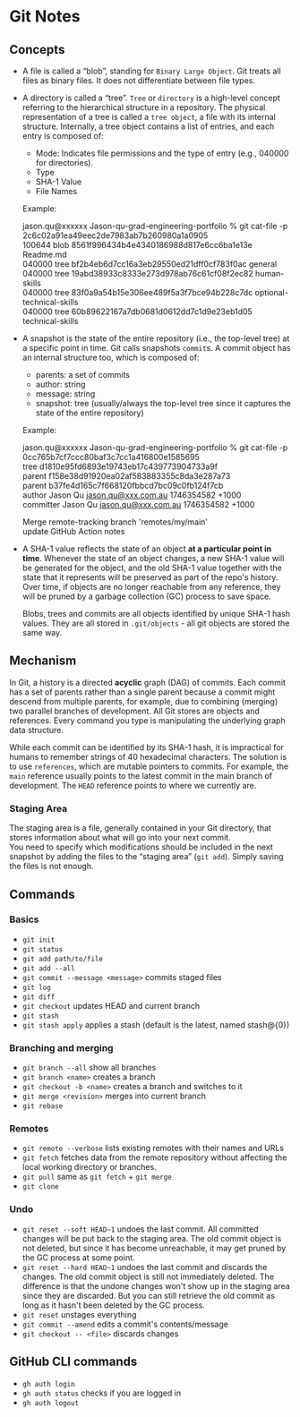 # Git Notes

## Concepts
- A file is called a “blob”, standing for `Binary Large Object`. Git treats all files as binary files. It does not differentiate between file types.

- A directory is called a “tree”. `Tree` or `directory` is a high-level concept referring to the hierarchical structure in a repository. The physical representation of a tree is called a `tree object`, a file with its internal structure. Internally, a tree object contains a list of entries, and each entry is composed of:
  - Mode: Indicates file permissions and the type of entry (e.g., 040000 for directories).
  - Type
  - SHA-1 Value
  - File Names

  Example:

  jason.qu@xxxxxx Jason-qu-grad-engineering-portfolio % git cat-file -p 2c6c02a91ea49eec2de7983ab7b260980a1a0905  
  100644 blob 8561f996434b4e4340186988d817e6cc6ba1e13e    Readme.md  
  040000 tree bf2b4eb6d7cc16a3eb29550ed21dff0cf783f0ac    general  
  040000 tree 19abd38933c8333e273d978ab76c61cf08f2ec82    human-skills  
  040000 tree 83f0a9a54b15e306ee489f5a3f7bce94b228c7dc    optional-technical-skills  
  040000 tree 60b89622167a7db0681d0612dd7c1d9e23eb1d05    technical-skills  

- A snapshot is the state of the entire repository (i.e., the top-level tree) at a specific point in time. Git calls snapshots `commit`s. A commit object has an internal structure too, which is composed of:
  - parents: a set of commits
  - author: string
  - message: string
  - snapshot: tree (usually/always the top-level tree since it captures the state of the entire repository)

  Example:

  jason.qu@xxxxxx Jason-qu-grad-engineering-portfolio % git cat-file -p 0cc765b7cf7ccc80baf3c7cc1a416800e1585695  
  tree d1810e95fd6893e19743eb17c439773904733a9f  
  parent f158e38d91920ea02af583883355c8da3e287a73  
  parent b37fe4d165c7f668120fbbcd7bc09c0fb124f7cb  
  author Jason Qu <jason.qu@xxx.com.au> 1746354582 +1000  
  committer Jason Qu <jason.qu@xxx.com.au> 1746354582 +1000  

  Merge remote-tracking branch 'remotes/my/main'  
  update GitHub Action notes  

- A SHA-1 value reflects the state of an object **at a particular point in time**. Whenever the state of an object changes, a new SHA-1 value will be generated for the object, and the old SHA-1 value together with the state that it represents will be preserved as part of the repo's history. Over time, if objects are no longer reachable from any reference, they will be pruned by a garbage collection (GC) process to save space.

  Blobs, trees and commits are all objects identified by unique SHA-1 hash values. They are all stored in `.git/objects` - all git objects are stored the same way.

## Mechanism
In Git, a history is a directed **acyclic** graph (DAG) of commits. Each commit has a set of parents rather than a single parent because a commit might descend from multiple parents, for example, due to combining (merging) two parallel branches of development. All Git stores are objects and references. Every command you type is manipulating the underlying graph data structure.

While each commit can be identified by its SHA-1 hash, it is impractical for humans to remember strings of 40 hexadecimal characters. The solution is to use `references`, which are mutable pointers to commits. For example, the `main` reference usually points to the latest commit in the main branch of development. The `HEAD` reference points to where we currently are.

### Staging Area
The staging area is a file, generally contained in your Git directory, that stores information about what will go into your next commit.  
You need to specify which modifications should be included in the next snapshot by adding the files to the “staging area” (`git add`). Simply saving the files is not enough.

## Commands
### Basics
- `git init`
- `git status`
- `git add path/to/file`
- `git add --all`
- `git commit --message <message>` commits staged files
- `git log`
- `git diff`
- `git checkout` updates HEAD and current branch
- `git stash`
- `git stash apply` applies a stash (default is the latest, named stash@{0})

### Branching and merging
- `git branch --all` show all branches
- `git branch <name>` creates a branch
- `git checkout -b <name>` creates a branch and switches to it
- `git merge <revision>` merges into current branch
- `git rebase`

### Remotes
- `git remote --verbose` lists existing remotes with their names and URLs
- `git fetch` fetches data from the remote repository without affecting the local working directory or branches.
- `git pull` same as `git fetch` + `git merge`
- `git clone`

### Undo
- `git reset --soft HEAD~1` undoes the last commit. All committed changes will be put back to the staging area. The old commit object is not deleted, but since it has become unreachable, it may get pruned by the GC process at some point.
- `git reset --hard HEAD~1` undoes the last commit and discards the changes. The old commit object is still not immediately deleted. The difference is that the undone changes won't show up in the staging area since they are discarded. But you can still retrieve the old commit as long as it hasn't been deleted by the GC process.
- `git reset` unstages everything
- `git commit --amend` edits a commit's contents/message
- `git checkout -- <file>` discards changes

## GitHub CLI commands
- `gh auth login`
- `gh auth status` checks if you are logged in
- `gh auth logout`